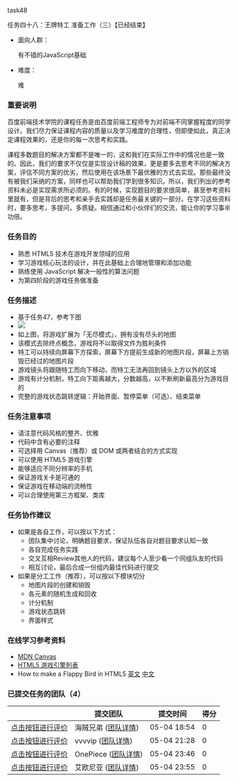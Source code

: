 task48



任务四十八：王牌特工 准备工作（三）【已经结束】

- 面向人群：

  有不错的JavaScript基础

- 难度：

  难

### 重要说明

百度前端技术学院的课程任务是由百度前端工程师专为对前端不同掌握程度的同学设计。我们尽力保证课程内容的质量以及学习难度的合理性，但即使如此，真正决定课程效果的，还是你的每一次思考和实践。

课程多数题目的解决方案都不是唯一的，这和我们在实际工作中的情况也是一致的。因此，我们的要求不仅仅是实现设计稿的效果，更是要多去思考不同的解决方案，评估不同方案的优劣，然后使用在该场景下最优雅的方式去实现。那些最终没有被我们采纳的方案，同样也可以帮助我们学到很多知识。所以，我们列出的参考资料未必是实现需求所必须的。有的时候，实现题目的要求很简单，甚至参考资料里就有，但是背后的思考和亲手去实践却是任务最关键的一部分。在学习这些资料时，要多思考，多提问，多质疑。相信通过和小伙伴们的交流，能让你的学习事半功倍。

### 任务目的

- 熟悉 HTML5 技术在游戏开发领域的应用
- 学习游戏核心玩法的设计，并在此基础上合理地管理和添加功能
- 熟练使用 JavaScript 解决一般性的算法问题
- 为第四阶段的游戏任务做准备

### 任务描述

- 基于任务47，参考下图
- ![](http://7xrp04.com1.z0.glb.clouddn.com/task_3_48_1.png)
- 如上图，将游戏扩展为「无尽模式」，拥有没有尽头的地图
- 该模式去除终点概念，游戏将不以取得文件为胜利条件
- 特工可以持续向屏幕下方探索，屏幕下方提前生成新的地图片段，屏幕上方销毁已经过的地图片段
- 游戏镜头将跟随特工而向下移动，而特工无法再回到镜头上方以外的区域
- 游戏有计分机制，特工向下距离越大，分数越高，以不断刷新最高分为游戏目的
- 完整的游戏状态跳转逻辑：开始界面、暂停菜单（可选）、结束菜单

### 任务注意事项

- 请注意代码风格的整齐、优雅
- 代码中含有必要的注释
- 可选择用 Canvas（推荐）或 DOM 或两者结合的方式实现
- 可以使用 HTML5 游戏引擎
- 能够适应不同分辨率的手机
- 保证游戏关卡是可通的
- 保证游戏在移动端的流畅性
- 可以合理使用第三方框架、类库

### 任务协作建议

- 如果是各自工作，可以按以下方式：
  - 团队集中讨论，明确题目要求，保证队伍各自对题目要求认知一致
  - 各自完成任务实践
  - 交叉互相Review其他人的代码，建议每个人至少看一个同组队友的代码
  - 相互讨论，最后合成一份组内最佳代码进行提交
- 如果是分工工作（推荐），可以按以下模块切分
  - 地图片段的创建和销毁
  - 各元素的随机生成和回收
  - 计分机制
  - 游戏状态跳转
  - 界面样式

### 在线学习参考资料

- [MDN Canvas](https://developer.mozilla.org/zh-CN/docs/Web/API/Canvas_API)
- [HTML5 游戏引擎列表](https://html5gameengine.com/)
- How to make a Flappy Bird in HTML5 [英文](http://www.gamedevacademy.org/how-to-make-a-flappy-bird-in-html5/) [中文](http://blog.jobbole.com/62203/)

### 已提交任务的团队（*4*）

|                                          | 提交团队                                     | 提交时间        | 得分   |
| ---------------------------------------- | ---------------------------------------- | ----------- | ---- |
| [点击按钮进行评价](http://ife.baidu.com/review/detail?workId=11014) | 海贼兄弟 ([团队详情](http://ife.baidu.com/group/profile?groupId=4060)) | 05-04 18:54 | 0    |
| [点击按钮进行评价](http://ife.baidu.com/review/detail?workId=11030) | vvvvip ([团队详情](http://ife.baidu.com/group/profile?groupId=392)) | 05-04 21:28 | 0    |
| [点击按钮进行评价](http://ife.baidu.com/review/detail?workId=11098) | OnePiece ([团队详情](http://ife.baidu.com/group/profile?groupId=1625)) | 05-04 23:46 | 0    |
| [点击按钮进行评价](http://ife.baidu.com/review/detail?workId=11099) | 艾欧尼亚 ([团队详情](http://ife.baidu.com/group/profile?groupId=198)) | 05-04 23:55 | 0    |

